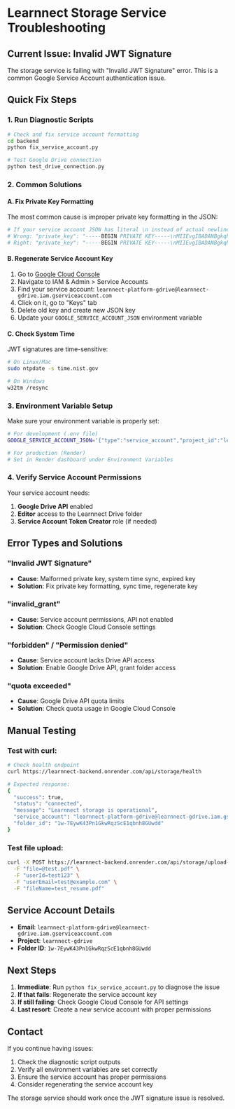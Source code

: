 # Learnnect Storage Service Troubleshooting

## Current Issue: Invalid JWT Signature

The storage service is failing with "Invalid JWT Signature" error. This is a common Google Service Account authentication issue.

## Quick Fix Steps

### 1. Run Diagnostic Scripts

```bash
# Check and fix service account formatting
cd backend
python fix_service_account.py

# Test Google Drive connection
python test_drive_connection.py
```

### 2. Common Solutions

#### A. Fix Private Key Formatting
The most common cause is improper private key formatting in the JSON:

```bash
# If your service account JSON has literal \n instead of actual newlines:
# Wrong: "private_key": "-----BEGIN PRIVATE KEY-----\nMIIEvgIBADANBgkqhkiG9w0BAQEFAASCBKgwggSkAgEAAoIBAQC..."
# Right: "private_key": "-----BEGIN PRIVATE KEY-----\nMIIEvgIBADANBgkqhkiG9w0BAQEFAASCBKgwggSkAgEAAoIBAQC...\n-----END PRIVATE KEY-----\n"
```

#### B. Regenerate Service Account Key
1. Go to [Google Cloud Console](https://console.cloud.google.com/)
2. Navigate to IAM & Admin > Service Accounts
3. Find your service account: `learnnect-platform-gdrive@learnnect-gdrive.iam.gserviceaccount.com`
4. Click on it, go to "Keys" tab
5. Delete old key and create new JSON key
6. Update your `GOOGLE_SERVICE_ACCOUNT_JSON` environment variable

#### C. Check System Time
JWT signatures are time-sensitive:
```bash
# On Linux/Mac
sudo ntpdate -s time.nist.gov

# On Windows
w32tm /resync
```

### 3. Environment Variable Setup

Make sure your environment variable is properly set:

```bash
# For development (.env file)
GOOGLE_SERVICE_ACCOUNT_JSON='{"type":"service_account","project_id":"learnnect-gdrive",...}'

# For production (Render)
# Set in Render dashboard under Environment Variables
```

### 4. Verify Service Account Permissions

Your service account needs:
1. **Google Drive API** enabled
2. **Editor** access to the Learnnect Drive folder
3. **Service Account Token Creator** role (if needed)

## Error Types and Solutions

### "Invalid JWT Signature"
- **Cause**: Malformed private key, system time sync, expired key
- **Solution**: Fix private key formatting, sync time, regenerate key

### "invalid_grant"
- **Cause**: Service account permissions, API not enabled
- **Solution**: Check Google Cloud Console settings

### "forbidden" / "Permission denied"
- **Cause**: Service account lacks Drive API access
- **Solution**: Enable Google Drive API, grant folder access

### "quota exceeded"
- **Cause**: Google Drive API quota limits
- **Solution**: Check quota usage in Google Cloud Console

## Manual Testing

### Test with curl:
```bash
# Check health endpoint
curl https://learnnect-backend.onrender.com/api/storage/health

# Expected response:
{
  "success": true,
  "status": "connected",
  "message": "Learnnect storage is operational",
  "service_account": "learnnect-platform-gdrive@learnnect-gdrive.iam.gserviceaccount.com",
  "folder_id": "1w-7EywK43Pn1GkwRqzScE1qbnh8GUwdd"
}
```

### Test file upload:
```bash
curl -X POST https://learnnect-backend.onrender.com/api/storage/upload-resume \
  -F "file=@test.pdf" \
  -F "userId=test123" \
  -F "userEmail=test@example.com" \
  -F "fileName=test_resume.pdf"
```

## Service Account Details

- **Email**: `learnnect-platform-gdrive@learnnect-gdrive.iam.gserviceaccount.com`
- **Project**: `learnnect-gdrive`
- **Folder ID**: `1w-7EywK43Pn1GkwRqzScE1qbnh8GUwdd`

## Next Steps

1. **Immediate**: Run `python fix_service_account.py` to diagnose the issue
2. **If that fails**: Regenerate the service account key
3. **If still failing**: Check Google Cloud Console for API settings
4. **Last resort**: Create a new service account with proper permissions

## Contact

If you continue having issues:
1. Check the diagnostic script outputs
2. Verify all environment variables are set correctly
3. Ensure the service account has proper permissions
4. Consider regenerating the service account key

The storage service should work once the JWT signature issue is resolved.
